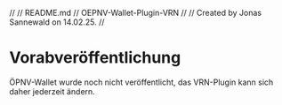 //
//  README.md
//  OEPNV-Wallet-Plugin-VRN
//
//  Created by Jonas Sannewald on 14.02.25.
//

# Vorabveröffentlichung

ÖPNV-Wallet wurde noch nicht veröffentlicht, das VRN-Plugin kann sich daher jederzeit ändern.
